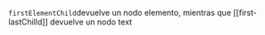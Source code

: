 `firstElementChild`devuelve un nodo elemento, mientras que [[first-lastChilld]] devuelve un nodo text